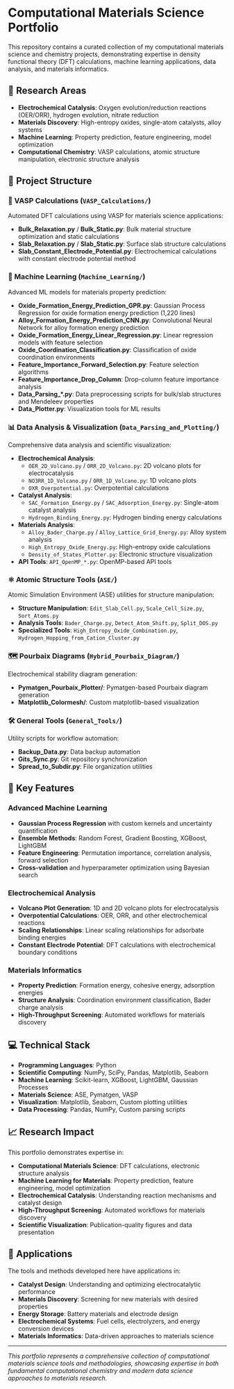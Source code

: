 # Computational Materials Science Portfolio

This repository contains a curated collection of my computational materials science and chemistry projects, demonstrating expertise in density functional theory (DFT) calculations, machine learning applications, data analysis, and materials informatics.

## 🧪 Research Areas

- **Electrochemical Catalysis**: Oxygen evolution/reduction reactions (OER/ORR), hydrogen evolution, nitrate reduction
- **Materials Discovery**: High-entropy oxides, single-atom catalysts, alloy systems
- **Machine Learning**: Property prediction, feature engineering, model optimization
- **Computational Chemistry**: VASP calculations, atomic structure manipulation, electronic structure analysis

## 📁 Project Structure

### 🔬 VASP Calculations (`VASP_Calculations/`)
Automated DFT calculations using VASP for materials science applications:
- **Bulk_Relaxation.py** / **Bulk_Static.py**: Bulk material structure optimization and static calculations
- **Slab_Relaxation.py** / **Slab_Static.py**: Surface slab structure calculations
- **Slab_Constant_Electrode_Potential.py**: Electrochemical calculations with constant electrode potential method

### 🤖 Machine Learning (`Machine_Learning/`)
Advanced ML models for materials property prediction:
- **Oxide_Formation_Energy_Prediction_GPR.py**: Gaussian Process Regression for oxide formation energy prediction (1,220 lines)
- **Alloy_Formation_Energy_Prediction_CNN.py**: Convolutional Neural Network for alloy formation energy prediction
- **Oxide_Formation_Energy_Linear_Regression.py**: Linear regression models with feature selection
- **Oxide_Coordination_Classification.py**: Classification of oxide coordination environments
- **Feature_Importance_Forward_Selection.py**: Feature selection algorithms
- **Feature_Importance_Drop_Column**: Drop-column feature importance analysis
- **Data_Parsing_*.py**: Data preprocessing scripts for bulk/slab structures and Mendeleev properties
- **Data_Plotter.py**: Visualization tools for ML results

### 📊 Data Analysis & Visualization (`Data_Parsing_and_Plotting/`)
Comprehensive data analysis and scientific visualization:
- **Electrochemical Analysis**:
  - `OER_2D_Volcano.py` / `ORR_2D_Volcano.py`: 2D volcano plots for electrocatalysis
  - `NO3RR_1D_Volcano.py` / `ORR_1D_Volcano.py`: 1D volcano plots
  - `OXR_Overpotential.py`: Overpotential calculations
- **Catalyst Analysis**:
  - `SAC_Formation_Energy.py` / `SAC_Adsorption_Energy.py`: Single-atom catalyst analysis
  - `Hydrogen_Binding_Energy.py`: Hydrogen binding energy calculations
- **Materials Analysis**:
  - `Alloy_Bader_Charge.py` / `Alloy_Lattice_Grid_Energy.py`: Alloy system analysis
  - `High_Entropy_Oxide_Energy.py`: High-entropy oxide calculations
  - `Density_of_States_Plotter.py`: Electronic structure visualization
- **API Tools**: `API_OpenMP_*.py`: OpenMP-based API tools

### ⚛️ Atomic Structure Tools (`ASE/`)
Atomic Simulation Environment (ASE) utilities for structure manipulation:
- **Structure Manipulation**: `Edit_Slab_Cell.py`, `Scale_Cell_Size.py`, `Sort_Atoms.py`
- **Analysis Tools**: `Bader_Charge.py`, `Detect_Atom_Shift.py`, `Split_DOS.py`
- **Specialized Tools**: `High_Entropy_Oxide_Combination.py`, `Hydrogen_Hopping_from_Cation_Cluster.py`

### 🗺️ Pourbaix Diagrams (`Hybrid_Pourbaix_Diagram/`)
Electrochemical stability diagram generation:
- **Pymatgen_Pourbaix_Plotter/**: Pymatgen-based Pourbaix diagram generation
- **Matplotlib_Colormesh/**: Custom matplotlib-based visualization

### 🛠️ General Tools (`General_Tools/`)
Utility scripts for workflow automation:
- **Backup_Data.py**: Data backup automation
- **Gits_Sync.py**: Git repository synchronization
- **Spread_to_Subdir.py**: File organization utilities

## 🚀 Key Features

### Advanced Machine Learning
- **Gaussian Process Regression** with custom kernels and uncertainty quantification
- **Ensemble Methods**: Random Forest, Gradient Boosting, XGBoost, LightGBM
- **Feature Engineering**: Permutation importance, correlation analysis, forward selection
- **Cross-validation** and hyperparameter optimization using Bayesian search

### Electrochemical Analysis
- **Volcano Plot Generation**: 1D and 2D volcano plots for electrocatalysis
- **Overpotential Calculations**: OER, ORR, and other electrochemical reactions
- **Scaling Relationships**: Linear scaling relationships for adsorbate binding energies
- **Constant Electrode Potential**: DFT calculations with electrochemical boundary conditions

### Materials Informatics
- **Property Prediction**: Formation energy, cohesive energy, adsorption energies
- **Structure Analysis**: Coordination environment classification, Bader charge analysis
- **High-Throughput Screening**: Automated workflows for materials discovery

## 💻 Technical Stack

- **Programming Languages**: Python
- **Scientific Computing**: NumPy, SciPy, Pandas, Matplotlib, Seaborn
- **Machine Learning**: Scikit-learn, XGBoost, LightGBM, Gaussian Processes
- **Materials Science**: ASE, Pymatgen, VASP
- **Visualization**: Matplotlib, Seaborn, Custom plotting utilities
- **Data Processing**: Pandas, NumPy, Custom parsing scripts

## 📈 Research Impact

This portfolio demonstrates expertise in:
- **Computational Materials Science**: DFT calculations, electronic structure analysis
- **Machine Learning for Materials**: Property prediction, feature engineering, model optimization
- **Electrochemical Catalysis**: Understanding reaction mechanisms and catalyst design
- **High-Throughput Screening**: Automated workflows for materials discovery
- **Scientific Visualization**: Publication-quality figures and data presentation

## 🔬 Applications

The tools and methods developed here have applications in:
- **Catalyst Design**: Understanding and optimizing electrocatalytic performance
- **Materials Discovery**: Screening for new materials with desired properties
- **Energy Storage**: Battery materials and electrode design
- **Electrochemical Systems**: Fuel cells, electrolyzers, and energy conversion devices
- **Materials Informatics**: Data-driven approaches to materials science

---

*This portfolio represents a comprehensive collection of computational materials science tools and methodologies, showcasing expertise in both fundamental computational chemistry and modern data science approaches to materials research.*